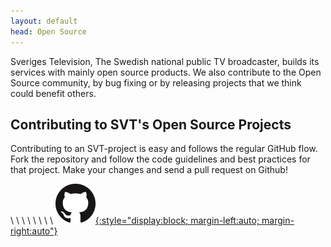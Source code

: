 ```yaml
---
layout: default
head: Open Source
---
```


Sveriges Television, The Swedish national public TV broadcaster, builds its services with mainly open source products. We also contribute to the Open Source community, by bug fixing or by releasing projects that we think could benefit others.

## Contributing to SVT's Open Source Projects

Contributing to an SVT-project is easy and follows the regular GitHub flow. Fork the repository and follow the code guidelines and best practices for that project. Make your changes and send a pull request on Github!


 \\
 \\
 \\
 \\
 \\
 \\
 \\
 \\
[![GitHub Logo](./assets/img/GitHub-Mark-64px.png){:style="display:block; margin-left:auto; margin-right:auto"}](https://github.com/svt)
